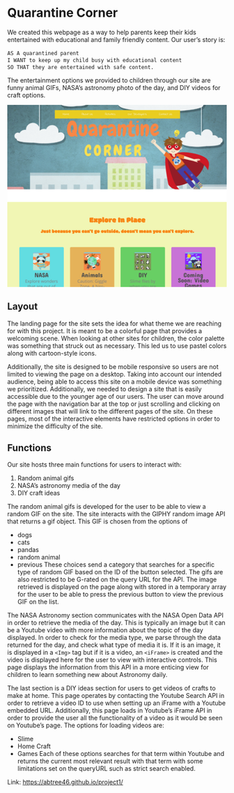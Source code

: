 # Quarantine  Corner

We created this webpage as a way to help parents keep their kids entertained with educational and family friendly content. Our user’s story is:

```
AS A quarantined parent
I WANT to keep up my child busy with educational content
SO THAT they are entertained with safe content.
```

The entertainment options we provided to children through our site are funny animal GIFs, NASA’s astronomy photo of the day, and DIY videos for craft options. 

![](Project%20One%20Front%20End%20Template/images/QCorner.png)

## Layout

The landing page for the site sets the idea for what theme we are reaching for with this project. It is meant to be a colorful page that provides a welcoming scene. When looking at other sites for children, the color palette was something that struck out as necessary. This led us to use pastel colors along with cartoon-style icons.

Additionally, the site is designed to be mobile responsive so users are not limited to viewing the page on a desktop. Taking into account our intended audience, being able to access this site on a mobile device was something we prioritized. Additionally, we needed to design a site that is easily accessible due to the younger age of our users. The user can move around the page with the navigation bar at the top or just scrolling and clicking on different images that will link to the different pages of the site. On these pages, most of the interactive elements have restricted options in order to minimize the difficulty of the site. 

## Functions

Our site hosts three main functions for users to interact with:
1. Random animal gifs
2. NASA’s astronomy media of the day
3. DIY craft ideas

The random animal gifs is developed for the user to be able to view a random GIF on the site. The site interacts with the GIPHY random image API that returns a gif object. This GIF is chosen from the options of
* dogs
* cats
* pandas
* random animal
* previous
These choices send a category that searches for a specific type of random GIF based on the ID of the button selected. The gifs are also restricted to be G-rated on the query URL for the API. The image retrieved is displayed on the page along with stored in a temporary array for the user to be able to press the previous button to view the previous GIF on the list. 

The NASA Astronomy section communicates with the NASA Open Data API in order to retrieve the media of the day. This is typically an image but it can be a Youtube video with more information about the topic of the day displayed. In order to check for the media type, we parse through the data returned for the day, and check what type of media it is. If it is an image, it is displayed in a ```<Img>``` tag but if it is a video, an ```<iFrame>``` is created and the video is displayed here for the user to view with interactive controls. This page displays the information from this API in a more enticing view for children to learn something new about Astronomy daily. 

The last section is a DIY ideas section for users to get videos of crafts to make at home. This page operates by contacting the Youtube Search API in order to retrieve a video ID to use when setting up an iFrame with a Youtube embedded URL. Additionally, this page loads in Youtube’s iFrame API in order to provide the user all the functionality of a video as it would be seen on Youtube’s page. The options for loading videos are:
* Slime
* Home Craft
* Games
Each of these options searches for that term within Youtube and returns the current most relevant result with that term with some limitations set on the queryURL such as strict search enabled.

Link: https://abtree46.github.io/project1/
